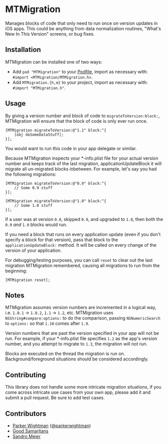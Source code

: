 MTMigration
===========

Manages blocks of code that only need to run once on version updates in iOS apps. This could be anything from data 
normalization routines, "What's New In This Version" screens, or bug fixes.

## Installation

MTMigration can be installed one of two ways:

* Add `pod "MTMigration"` to your [Podfile](http://cocoapods.org), import as necessary with: `#import <MTMigration/MTMigration.h>`.
* Add `MTMigration.{h,m}` to your project, import as necessary with: `#import "MTMigration.h"`.

## Usage

By giving a version number and block of code to `migrateToVersion:block:`, MTMigration will ensure that the block of code is
only ever run once.

```objc
[MTMigration migrateToVersion:@"1.1" block:^{
    [obj doSomeDataStuff];
}];
```

You would want to run this code in your app delegate or similar.

Because MTMigration inspects your *-info.plist file for your actual version number and keeps track of the last migration, applicationUpdateBlock
it will migrate all un-migrated blocks inbetween. For example, let's say you had the following migrations:

```objc
[MTMigration migrateToVersion:@"0.9" block:^{
    // Some 0.9 stuff
}];

[MTMigration migrateToVersion:@"1.0" block:^{
    // Some 1.0 stuff
}];
```

If a user was at version `0.8`, skipped `0.9`, and upgraded to `1.0`, then both the `0.9` *and* `1.0` blocks would run.

If you need a block that runs on every application update (even if you don't specify a block for that version), pass that block to the `applicationUpdateBlock:` method. It will be called on every change of the version of your application.

For debugging/testing purposes, you can call `reset` to clear out the last migration MTMigration remembered, causing all
migrations to run from the beginning:

```objc
[MTMigration reset];
```

## Notes

MTMigration assumes version numbers are incremented in a logical way, i.e. `1.0.1` -> `1.0.2`, `1.1` -> `1.2`, etc. MTMigration uses
`NSString#compare:options:` to do the comparison, passing `NSNumericSearch` to `options:` so that `1.10` comes after `1.9`.

Version numbers that are past the version specified in your app will not be run. For example, if your *-info.plist file 
specifies `1.2` as the app's version number, and you attempt to migrate to `1.3`, the migration will not run.

Blocks are executed on the thread the migration is run on. Background/foreground situations should be considered accordingly.

## Contributing

This library does not handle some more intricate migration situations, if you come across intricate use cases from your own
app, please add it and submit a pull request. Be sure to add test cases.

## Contributors

- [Parker Wightman](https://github.com/pwightman) ([@parkerwightman](http://twitter.com/parkerwightman))    
- [Good Samaritans](https://github.com/mysterioustrousers/MTMigration/contributors)
- [Sandro Meier](https://github.com/fechu)
